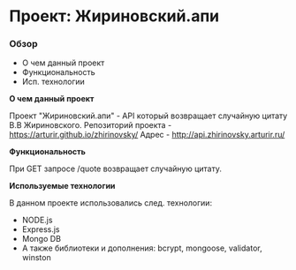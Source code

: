 # Проект: Жириновский.апи

### Обзор
* О чем данный проект
* Функциональность
* Исп. технологии

**О чем данный проект**

Проект "Жириновский.апи" - API который возвращает случайную цитату В.В Жириновского.
Репозиторий проекта - https://arturir.github.io/zhirinovsky/
Адрес - http://api.zhirinovsky.arturir.ru/

**Функциональность**

При GET запросе /quote возвращает случайную цитату.

**Используемые технологии**

В данном проекте использовались след. технологии:
* NODE.js
* Express.js
* Mongo DB
* А также библиотеки и дополнения: bcrypt, mongoose, validator, winston

